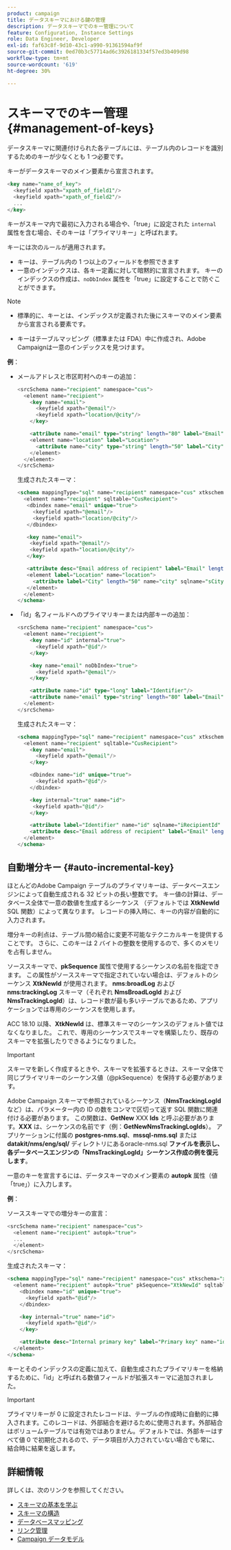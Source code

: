 ```yaml
---
product: campaign
title: データスキーマにおける鍵の管理
description: データスキーマでのキー管理について
feature: Configuration, Instance Settings
role: Data Engineer, Developer
exl-id: faf63c8f-9d10-43c1-a990-91361594af9f
source-git-commit: 0ed70b3c57714ad6c3926181334f57ed3b409d98
workflow-type: tm+mt
source-wordcount: '619'
ht-degree: 30%

---
```


# スキーマでのキー管理 {#management-of-keys}

データスキーマに関連付けられた各テーブルには、テーブル内のレコードを識別するためのキーが少なくとも 1 つ必要です。

キーがデータスキーマのメイン要素から宣言されます。

```sql
<key name="name_of_key">
  <keyfield xpath="xpath_of_field1"/>
  <keyfield xpath="xpath_of_field2"/>
  ...
</key>
```

キーがスキーマ内で最初に入力される場合や、「true」に設定された `internal` 属性を含む場合、そのキーは「プライマリキー」と呼ばれます。

キーには次のルールが適用されます。

* キーは、テーブル内の 1 つ以上のフィールドを参照できます
* 一意のインデックスは、各キー定義に対して暗黙的に宣言されます。 キーのインデックスの作成は、`noDbIndex` 属性を「true」に設定することで防ぐことができます。

>[!NOTE]
>
>* 標準的に、キーとは、インデックスが定義された後にスキーマのメイン要素から宣言される要素です。
>
>* キーはテーブルマッピング（標準または FDA）中に作成され、Adobe Campaignは一意のインデックスを見つけます。

**例**：

* メールアドレスと市区町村へのキーの追加：

  ```sql
  <srcSchema name="recipient" namespace="cus">
    <element name="recipient">
      <key name="email">
        <keyfield xpath="@email"/> 
        <keyfield xpath="location/@city"/> 
      </key>
  
      <attribute name="email" type="string" length="80" label="Email" desc="Email address of recipient"/>
      <element name="location" label="Location">
        <attribute name="city" type="string" length="50" label="City" userEnum="city"/>
      </element>
    </element>
  </srcSchema>
  ```

  生成されたスキーマ：

  ```sql
  <schema mappingType="sql" name="recipient" namespace="cus" xtkschema="xtk:schema">  
    <element name="recipient" sqltable="CusRecipient">    
     <dbindex name="email" unique="true">      
       <keyfield xpath="@email"/>      
       <keyfield xpath="location/@city"/>    
     </dbindex>    
  
     <key name="email">      
      <keyfield xpath="@email"/>      
      <keyfield xpath="location/@city"/>    
     </key>    
  
     <attribute desc="Email address of recipient" label="Email" length="80" name="email" sqlname="sEmail" type="string"/>    
     <element label="Location" name="location">      
       <attribute label="City" length="50" name="city" sqlname="sCity" type="string" userEnum="city"/>    
     </element>  
    </element>
  </schema>
  ```

* 「id」名フィールドへのプライマリキーまたは内部キーの追加：

  ```sql
  <srcSchema name="recipient" namespace="cus">
    <element name="recipient">
      <key name="id" internal="true">
        <keyfield xpath="@id"/> 
      </key>
  
      <key name="email" noDbIndex="true">
        <keyfield xpath="@email"/> 
      </key>
  
      <attribute name="id" type="long" label="Identifier"/>
      <attribute name="email" type="string" length="80" label="Email" desc="Email address of recipient"/>
    </element>
  </srcSchema>
  ```

  生成されたスキーマ：

  ```sql
  <schema mappingType="sql" name="recipient" namespace="cus" xtkschema="xtk:schema">  
    <element name="recipient" sqltable="CusRecipient">    
      <key name="email">      
        <keyfield xpath="@email"/>    
      </key>    
  
      <dbindex name="id" unique="true">      
        <keyfield xpath="@id"/>    
      </dbindex>    
  
      <key internal="true" name="id">      
       <keyfield xpath="@id"/>    
      </key>    
  
      <attribute label="Identifier" name="id" sqlname="iRecipientId" type="long"/>    
      <attribute desc="Email address of recipient" label="Email" length="80" name="email" sqlname="sEmail" type="string"/>  
    </element>
  </schema>
  ```

## 自動増分キー {#auto-incremental-key}

ほとんどのAdobe Campaign テーブルのプライマリキーは、データベースエンジンによって自動生成される 32 ビットの長い整数です。 キー値の計算は、データベース全体で一意の数値を生成するシーケンス （デフォルトでは **XtkNewId** SQL 関数）によって異なります。 レコードの挿入時に、キーの内容が自動的に入力されます。

増分キーの利点は、テーブル間の結合に変更不可能なテクニカルキーを提供することです。 さらに、このキーは 2 バイトの整数を使用するので、多くのメモリを占有しません。

ソーススキーマで、**pkSequence** 属性で使用するシーケンスの名前を指定できます。 この属性がソーススキーマで指定されていない場合は、デフォルトのシーケンス **XtkNewId** が使用されます。 **nms:broadLog** および **nms:trackingLog** スキーマ（それぞれ **NmsBroadLogId** および **NmsTrackingLogId**）は、レコード数が最も多いテーブルであるため、アプリケーションでは専用のシーケンスを使用します。

ACC 18.10 以降、**XtkNewId** は、標準スキーマのシーケンスのデフォルト値ではなくなりました。 これで、専用のシーケンスでスキーマを構築したり、既存のスキーマを拡張したりできるようになりました。

>[!IMPORTANT]
>
>スキーマを新しく作成するときや、スキーマを拡張するときは、スキーマ全体で同じプライマリキーのシーケンス値（@pkSequence）を保持する必要があります。

Adobe Campaign スキーマで参照されているシーケンス（**NmsTrackingLogId** など）は、パラメーター内の ID の数をコンマで区切って返す SQL 関数に関連付ける必要があります。 この関数は、**GetNew** XXX **Ids** と呼ぶ必要があります。**XXX** は、シーケンスの名前です（例：**GetNewNmsTrackingLogIds**）。 アプリケーションに付属の **postgres-nms.sql**、**mssql-nms.sql** または **datakit/nms/eng/sql/** ディレクトリにあるoracle-nms.sql **ファイルを表示し、各データベースエンジンの「NmsTrackingLogId」シーケンス作成の例を復元します**。

一意のキーを宣言するには、データスキーマのメイン要素の **autopk** 属性（値「true」）に入力します。

**例**：

ソーススキーマでの増分キーの宣言：

```sql
<srcSchema name="recipient" namespace="cus">
  <element name="recipient" autopk="true">
  ...
  </element>
</srcSchema>
```

生成されたスキーマ：

```sql
<schema mappingType="sql" name="recipient" namespace="cus" xtkschema="xtk:schema">  
  <element name="recipient" autopk="true" pkSequence="XtkNewId" sqltable="CusRecipient"> 
    <dbindex name="id" unique="true">
      <keyfield xpath="@id"/>
    </dbindex>

    <key internal="true" name="id">
      <keyfield xpath="@id"/>
    </key>

    <attribute desc="Internal primary key" label="Primary key" name="id" sqlname="iRecipientId" type="long"/>
  </element>
</schema>
```

キーとそのインデックスの定義に加えて、自動生成されたプライマリキーを格納するために、「id」と呼ばれる数値フィールドが拡張スキーマに追加されました。

>[!IMPORTANT]
>
>プライマリキーが 0 に設定されたレコードは、テーブルの作成時に自動的に挿入されます。このレコードは、外部結合を避けるために使用されます。外部結合はボリュームテーブルでは有効ではありません。デフォルトでは、外部キーはすべて値 0 で初期化されるので、データ項目が入力されていない場合でも常に、結合時に結果を返します。


## 詳細情報

詳しくは、次のリンクを参照してください。

* [スキーマの基本を学ぶ](about-schema-reference.md)
* [スキーマの構造](schema-structure.md)
* [データベースマッピング](database-mapping.md)
* [リンク管理](database-links.md)
* [Campaign データモデル](about-data-model.md)
